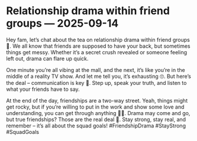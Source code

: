 # Relationship drama within friend groups — 2025-09-14

Hey fam, let’s chat about the tea on relationship drama within friend groups 🍵. We all know that friends are supposed to have your back, but sometimes things get messy. Whether it’s a secret crush revealed or someone feeling left out, drama can flare up quick. 

One minute you’re all vibing at the mall, and the next, it’s like you’re in the middle of a reality TV show. And let me tell you, it’s exhausting 🙄. But here’s the deal – communication is key 🔑. Step up, speak your truth, and listen to what your friends have to say.

At the end of the day, friendships are a two-way street. Yeah, things might get rocky, but if you’re willing to put in the work and show some love and understanding, you can get through anything 💪🏼. Drama may come and go, but true friendships? Those are the real deal 💖. Stay strong, stay real, and remember – it’s all about the squad goals! #FriendshipDrama #StayStrong #SquadGoals